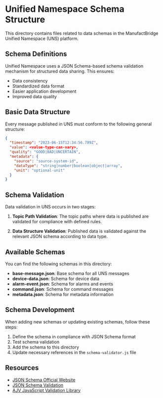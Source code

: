 # Unified Namespace Schema Structure

This directory contains files related to data schemas in the ManufactBridge Unified Namespace (UNS) platform.

## Schema Definitions

Unified Namespace uses a JSON Schema-based schema validation mechanism for structured data sharing. This ensures:

- Data consistency
- Standardized data format
- Easier application development
- Improved data quality

## Basic Data Structure

Every message published in UNS must conform to the following general structure:

```json
{
  "timestamp": "2023-06-15T12:34:56.789Z",
  "value": <value-type-can-vary>,
  "quality": "GOOD|BAD|UNCERTAIN",
  "metadata": {
    "source": "source-system-id",
    "dataType": "string|number|boolean|object|array",
    "unit": "optional-unit"
  }
}
```

## Schema Validation

Data validation in UNS occurs in two stages:

1. **Topic Path Validation**: The topic paths where data is published are validated for compliance with defined rules.

2. **Data Structure Validation**: Published data is validated against the relevant JSON schema according to data type.

## Available Schemas

You can find the following schemas in this directory:

- **base-message.json**: Base schema for all UNS messages
- **device-data.json**: Schema for device data
- **alarm-event.json**: Schema for alarms and events
- **command.json**: Schema for command messages
- **metadata.json**: Schema for metadata information

## Schema Development

When adding new schemas or updating existing schemas, follow these steps:

1. Define the schema in compliance with JSON Schema format
2. Test schema validation
3. Add the schema to this directory
4. Update necessary references in the `schema-validator.js` file

## Resources

- [JSON Schema Official Website](https://json-schema.org/)
- [JSON Schema Validation](https://json-schema.org/understanding-json-schema/)
- [AJV JavaScript Validation Library](https://ajv.js.org/) 